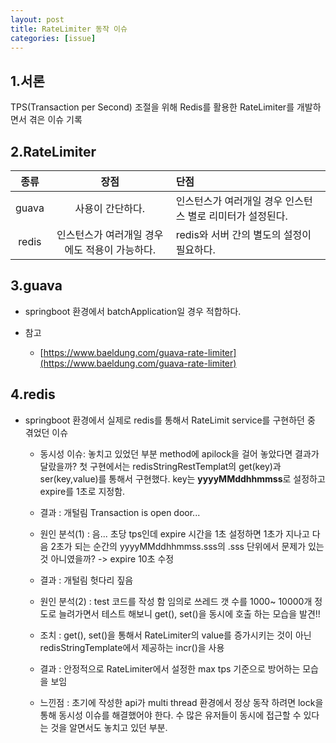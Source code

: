 ```yaml
---
layout: post
title: RateLimiter 동작 이슈
categories: [issue]
---
```



1.서론
---
TPS(Transaction per Second) 조절을 위해 Redis를 활용한 RateLimiter를 개발하면서 겪은 이슈 기록

 
2.RateLimiter
---

| 종류 | 장점 | 단점 
|:---:|:---:|:---
|guava|사용이 간단하다.|인스턴스가 여러개일 경우 인스턴스 별로 리미터가 설정된다. 
|redis|인스턴스가 여러개일 경우에도 적용이 가능하다.|redis와 서버 간의 별도의 설정이 필요하다.

3.guava
---
- springboot 환경에서 batchApplication일 경우 적합하다.

- 참고
    -  [https://www.baeldung.com/guava-rate-limiter](https://www.baeldung.com/guava-rate-limiter)

4.redis
---
- springboot 환경에서 실제로 redis를 통해서 RateLimit service를 구현하던 중 겪었던 이슈
    - 동시성 이슈: 놓치고 있었던 부분 method에 apilock을 걸어 놓았다면 결과가 달랐을까?
    첫 구현에서는 redisStringRestTemplat의 get(key)과 ser(key,value)를 통해서 구현했다. key는
    **yyyyMMddhhmmss**로 설정하고 expire를 1초로 지정함.
    
    - 결과 : 개털림 Transaction is open door...
    - 원인 분석(1) : 음... 초당 tps인데 expire 시간을 1초 설정하면 1초가 지나고 다음 2초가 되는 순간의
                yyyyMMddhhmmss.sss의  .sss 단위에서 문제가 있는 것 아니였을까? -> expire 10초 수정
    - 결과 : 개털림 헛다리 짚음
    - 원인 분석(2) : test 코드를 작성 함  임의로 쓰레드 갯 수를 1000~ 10000개 정도로 늘려가면서 테스트 해보니 get(), set()을 동시에 호출 하는 모습을 발견!!
    - 조치 : get(), set()을 통해서 RateLimiter의 value를 증가시키는 것이 아닌 redisStringTemplate에서 제공하는 incr()을 사용
    - 결과 : 안정적으로 RateLimiter에서 설정한 max tps 기준으로 방어하는 모습을 보임
                
    - 느낀점 : 초기에 작성한 api가 multi thread 환경에서 정상 동작 하려면 lock을 통해 동시성 이슈를 해결했어야 한다. 
             수 많은 유저들이 동시에 접근할 수 있다는 것을 알면서도 놓치고 있던 부분.            
  